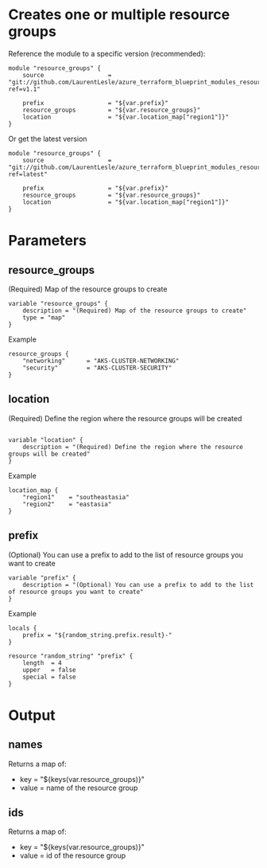 # Creates one or multiple resource groups



Reference the module to a specific version (recommended):
```
module "resource_groups" {
    source                  = "git://github.com/LaurentLesle/azure_terraform_blueprint_modules_resource_group.git?ref=v1.1"
  
    prefix                  = "${var.prefix}"
    resource_groups         = "${var.resource_groups}"
    location                = "${var.location_map["region1"]}"
}
```

Or get the latest version
```
module "resource_groups" {
    source                  = "git://github.com/LaurentLesle/azure_terraform_blueprint_modules_resource_group.git?ref=latest"
  
    prefix                  = "${var.prefix}"
    resource_groups         = "${var.resource_groups}"
    location                = "${var.location_map["region1"]}"
}
```

# Parameters

## resource_groups
(Required) Map of the resource groups to create
```
variable "resource_groups" {
    description = "(Required) Map of the resource groups to create"
    type = "map"
}

```
Example
```
resource_groups {
    "networking"      = "AKS-CLUSTER-NETWORKING"
    "security"        = "AKS-CLUSTER-SECURITY"
}
```

## location
(Required) Define the region where the resource groups will be created
```

variable "location" {
    description = "(Required) Define the region where the resource groups will be created"
}
```
Example
```
location_map {
    "region1"    = "southeastasia"
    "region2"    = "eastasia"
}
```

## prefix
(Optional) You can use a prefix to add to the list of resource groups you want to create
```
variable "prefix" {
    description = "(Optional) You can use a prefix to add to the list of resource groups you want to create"
}
```
Example
```
locals {
    prefix = "${random_string.prefix.result}-"
}

resource "random_string" "prefix" {
    length  = 4
    upper   = false
    special = false
}
```

# Output
## names
Returns a map of:
- key   = "${keys(var.resource_groups)}"
- value = name of the resource group

## ids
Returns a map of:
- key   = "${keys(var.resource_groups)}"
- value = id of the resource group
